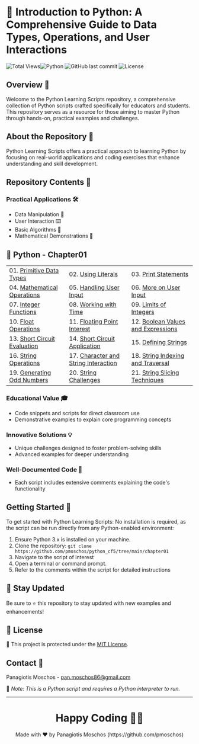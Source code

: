 # 🐍 Introduction to Python: A Comprehensive Guide to Data Types, Operations, and User Interactions 

![Total Views](https://views.whatilearened.today/views/github/yourusername/python-educational-scripts.svg)![Python](https://img.shields.io/badge/language-Python-blue.svg) ![GitHub last commit](https://img.shields.io/github/last-commit/pmoschos/python-educational-scripts) ![License](https://img.shields.io/badge/license-MIT-green.svg)

## Overview 🌟
Welcome to the Python Learning Scripts repository, a comprehensive collection of Python scripts crafted specifically for educators and students. This repository serves as a resource for those aiming to master Python through hands-on, practical examples and challenges.

## About the Repository 📖
Python Learning Scripts offers a practical approach to learning Python by focusing on real-world applications and coding exercises that enhance understanding and skill development.

## Repository Contents 📂
### Practical Applications 🛠️
- Data Manipulation 🔢
- User Interaction ⌨️
- Basic Algorithms 🔄
- Mathematical Demonstrations 📏

## 🐍 Python - Chapter01

<table>
  <tr>
    <td>01. <a href="https://github.com/pmoschos/python_cf5/tree/main/chapter01/01.%20Primitive%20Data%20Types" title="Introduces the basic data types in Python. This script is fundamental for beginners to understand how data is stored and manipulated in Python.">Primitive Data Types</a></td>
    <td>02. <a href="https://github.com/pmoschos/python_cf5/tree/main/chapter01/02.%20Using%20Literals" title="Focuses on the different types of literals in Python and their usage. An essential guide for learning how to define and use immutable data.">Using Literals</a></td>
    <td>03. <a href="https://github.com/pmoschos/python_cf5/tree/main/chapter01/03.%20Print%20Statements" title="Demonstrates various ways to use the print statement in Python, which is crucial for outputting information in console applications.">Print Statements</a></td>
  </tr>
  <tr>
    <td>04. <a href="https://github.com/pmoschos/python_cf5/tree/main/chapter01/04.%20Mathematical%20Operations" title="Covers basic arithmetic operations and introduces more complex mathematical functions, providing a good foundation for computational tasks.">Mathematical Operations</a></td>
    <td>05. <a href="https://github.com/pmoschos/python_cf5/tree/main/chapter01/05.%20Handling%20User%20Input" title="Teaches how to capture and process user input in Python. This script is great for interactive programs and data entry applications.">Handling User Input</a></td>
    <td>06. <a href="https://github.com/pmoschos/python_cf5/tree/main/chapter01/06.%20More%20on%20User%20Input" title="Expands on the previous script by introducing error handling and more complex user interaction scenarios to ensure robust applications.">More on User Input</a></td>
  </tr>
  <tr>
    <td>07. <a href="https://github.com/pmoschos/python_cf5/tree/main/chapter01/07.%20Integer%20Functions" title="This script explores built-in integer functions like min() and max(), essential for data analysis and decision-making processes in code.">Integer Functions</a></td>
    <td>08. <a href="https://github.com/pmoschos/python_cf5/tree/main/chapter01/08.%20Working%20with%20Time" title="Demonstrates how to manipulate and format date and time in Python, a critical skill for applications needing scheduling, logging, and time-based decisions.">Working with Time</a></td>
    <td>09. <a href="https://github.com/pmoschos/python_cf5/tree/main/chapter01/09.%20Limits%20of%20Integers" title="Explores the boundaries of integer types in Python, essential for understanding memory management and avoiding overflow errors in programs.">Limits of Integers</a></td>
  </tr>
  <tr>
    <td>10. <a href="https://github.com/pmoschos/python_cf5/tree/main/chapter01/10.%20Float%20Operations" title="Focuses on operations with floating-point numbers, highlighting precision and rounding issues crucial for financial and scientific computations.">Float Operations</a></td>
    <td>11. <a href="https://github.com/pmoschos/python_cf5/tree/main/chapter01/11.%20Floating%20Point%20Interest" title="This script demonstrates how to handle floating-point arithmetic in financial calculations, focusing on compound interest calculations.">Floating Point Interest</a></td>
    <td>12. <a href="https://github.com/pmoschos/python_cf5/tree/main/chapter01/12.%20Boolean%20Values%20and%20Expressions" title="Explore the use of boolean logic within Python, crucial for decision-making processes in coding.">Boolean Values and Expressions</a></td>
  </tr>
  <tr>
    <td>13. <a href="https://github.com/pmoschos/python_cf5/tree/main/chapter01/13.%20Short%20Circuit%20Evaluation" title="A guide to understanding Python's short-circuit behavior in logical operations to write more efficient and safer conditions.">Short Circuit Evaluation</a></td>
    <td>14. <a href="https://github.com/pmoschos/python_cf5/tree/main/chapter01/14.%20Short%20Circuit%20Application" title="Practical application of short-circuit evaluation in a simple user interaction scenario, improving code performance.">Short Circuit Application</a></td>
    <td>15. <a href="https://github.com/pmoschos/python_cf5/tree/main/chapter01/15.%20Defining%20Strings" title="Demonstrates various methods to define and manipulate strings, an essential data type in Python.">Defining Strings</a></td>
  </tr>
  <tr>
    <td>16. <a href="https://github.com/pmoschos/python_cf5/tree/main/chapter01/16.%20String%20Operations" title="This script covers common string operations, providing a basis for text processing and manipulation.">String Operations</a></td>
    <td>17. <a href="https://github.com/pmoschos/python_cf5/tree/main/chapter01/17.%20Character%20and%20String%20Interaction" title="Explores how characters and strings interact in Python, including indexing and the immutability of strings.">Character and String Interaction</a></td>
    <td>18. <a href="https://github.com/pmoschos/python_cf5/tree/main/chapter01/18.%20String%20Indexing%20and%20Traversal" title="Learn how to access and traverse strings through indexing, a crucial skill for parsing and analyzing text data.">String Indexing and Traversal</a></td>
  </tr>
  <tr>
    <td>19. <a href="https://github.com/pmoschos/python_cf5/tree/main/chapter01/19.%20Generating%20Odd%20Numbers" title="A simple script to generate a list of odd numbers within a specified range, demonstrating loop control structures.">Generating Odd Numbers</a></td>
    <td>20. <a href="https://github.com/pmoschos/python_cf5/tree/main/chapter01/20.%20String%20Challenges" title="Offers a set of challenges to deepen your understanding of string manipulation and problem-solving skills in Python.">String Challenges</a></td>
    <td>21. <a href="https://github.com/pmoschos/python_cf5/tree/main/chapter01/21.%20String%20Slicing%20Techniques" title="Master the art of slicing strings to extract substrings, a fundamental technique for text processing in Python.">String Slicing Techniques</a></td>
  </tr>
</table>



### Educational Value 🎓
- Code snippets and scripts for direct classroom use
- Demonstrative examples to explain core programming concepts

### Innovative Solutions 💡
- Unique challenges designed to foster problem-solving skills
- Advanced examples for deeper understanding

### Well-Documented Code 📄
- Each script includes extensive comments explaining the code's functionality

## Getting Started 🚀
To get started with Python Learning Scripts:
No installation is required, as the script can be run directly from any Python-enabled environment:
1. Ensure Python 3.x is installed on your machine.
2. Clone the repository: `git clone https://github.com/pmoschos/python_cf5/tree/main/chapter01`
3. Navigate to the script of interest
4. Open a terminal or command prompt.
5. Refer to the comments within the script for detailed instructions

## 📢 Stay Updated

Be sure to ⭐ this repository to stay updated with new examples and enhancements!

## 📄 License
🔐 This project is protected under the [MIT License](https://mit-license.org/).


## Contact 📧
Panagiotis Moschos - pan.moschos86@gmail.com

🔗 *Note: This is a Python script and requires a Python interpreter to run.*

---
<h1 align=center>Happy Coding 👨‍💻 </h1>

<p align="center">
  Made with ❤️ by Panagiotis Moschos (https://github.com/pmoschos)
</p>
